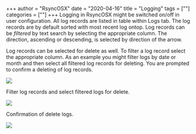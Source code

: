 +++
author = "RsyncOSX"
date = "2020-04-16"
title =  "Logging"
tags = [""]
categories = [""]
+++
Logging in RsyncOSX might be switched on/off in user configuration. All log records are listed in table within Logs tab. The log records are by default sorted with most recent log ontop. Log records can be *filtered* by text search by selecting the appropriate column. The direction, ascending or descending, is selected by direction of the arrow.

Log records can be selected for delete as well. To filter a log record select the appropriate column. As an example you might filter logs by date or month and then select all filtered log records for deleting. You are prompted to confirm a deleting of log records.

![](/images/RsyncOSX/master/logging/log1.png)

Filter log records and select filtered logs for delete.

![](/images/RsyncOSX/master/logging/log2.png)

Confirmation of delete logs.

![](/images/RsyncOSX/master/logging/log3.png)
